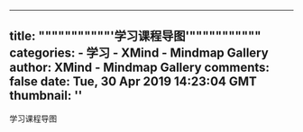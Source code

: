 
---
title: """""""""""'学习课程导图'"""""""""""
categories: 
    - 学习
    - XMind - Mindmap Gallery
author: XMind - Mindmap Gallery
comments: false
date: Tue, 30 Apr 2019 14:23:04 GMT
thumbnail: ''
---

<div>   
学习课程导图  
</div>
            